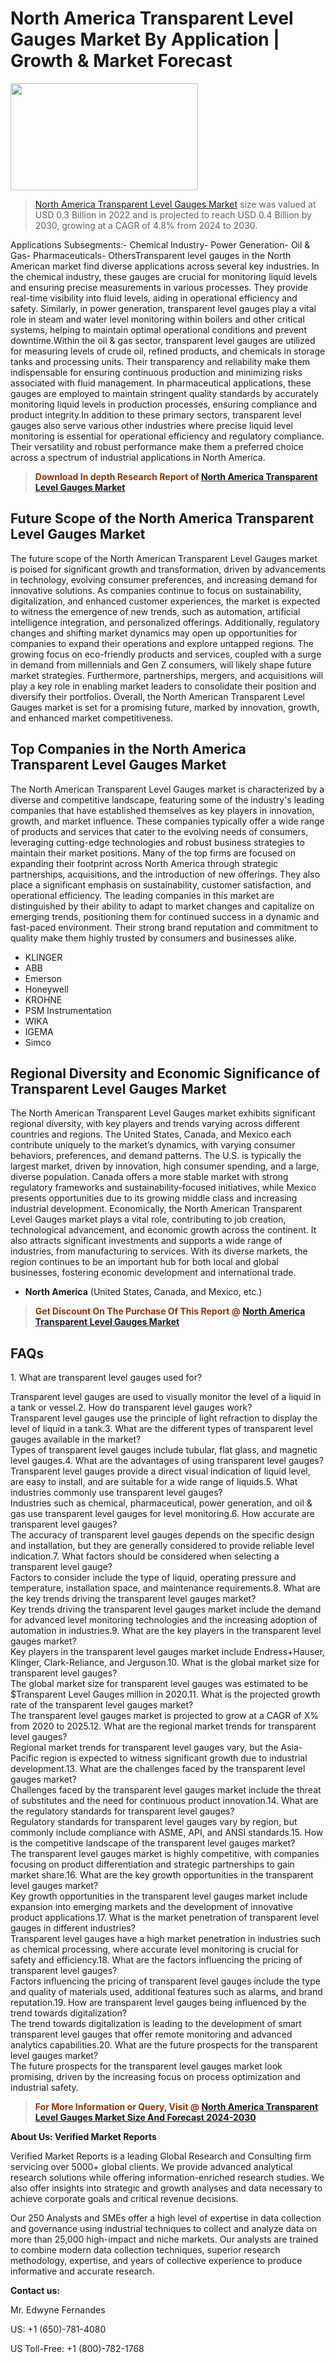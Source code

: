 <p><h1>North America Transparent Level Gauges Market By Application | Growth & Market Forecast</h1><p><img class="aligncenter size-medium wp-image-105565" src="https://ffe5etoiles.com/wp-content/uploads/2025/01/MST7-300x171.png" alt="" width="300" height="171" /></p><blockquote><p><a href="https://www.verifiedmarketreports.com/download-sample/?rid=251312&utm_source=Github-NA&utm_medium=357" target="_blank">North America Transparent Level Gauges Market</a> size was valued at USD 0.3 Billion in 2022 and is projected to reach USD 0.4 Billion by 2030, growing at a CAGR of 4.8% from 2024 to 2030.</p></blockquote>Applications Subsegments:- Chemical Industry- Power Generation- Oil & Gas- Pharmaceuticals- OthersTransparent level gauges in the North American market find diverse applications across several key industries. In the chemical industry, these gauges are crucial for monitoring liquid levels and ensuring precise measurements in various processes. They provide real-time visibility into fluid levels, aiding in operational efficiency and safety. Similarly, in power generation, transparent level gauges play a vital role in steam and water level monitoring within boilers and other critical systems, helping to maintain optimal operational conditions and prevent downtime.Within the oil & gas sector, transparent level gauges are utilized for measuring levels of crude oil, refined products, and chemicals in storage tanks and processing units. Their transparency and reliability make them indispensable for ensuring continuous production and minimizing risks associated with fluid management. In pharmaceutical applications, these gauges are employed to maintain stringent quality standards by accurately monitoring liquid levels in production processes, ensuring compliance and product integrity.In addition to these primary sectors, transparent level gauges also serve various other industries where precise liquid level monitoring is essential for operational efficiency and regulatory compliance. Their versatility and robust performance make them a preferred choice across a spectrum of industrial applications in North America.</p><blockquote><p><span style="color: #993300;"><strong>Download In depth Research Report of <a href="https://www.verifiedmarketreports.com/download-sample/?rid=251312&utm_source=Github-NA&utm_medium=357">North America Transparent Level Gauges Market</a></strong></span></p></blockquote><h2>Future Scope of the North America Transparent Level Gauges Market</h2><p>The future scope of the North American Transparent Level Gauges market is poised for significant growth and transformation, driven by advancements in technology, evolving consumer preferences, and increasing demand for innovative solutions. As companies continue to focus on sustainability, digitalization, and enhanced customer experiences, the market is expected to witness the emergence of new trends, such as automation, artificial intelligence integration, and personalized offerings. Additionally, regulatory changes and shifting market dynamics may open up opportunities for companies to expand their operations and explore untapped regions. The growing focus on eco-friendly products and services, coupled with a surge in demand from millennials and Gen Z consumers, will likely shape future market strategies. Furthermore, partnerships, mergers, and acquisitions will play a key role in enabling market leaders to consolidate their position and diversify their portfolios. Overall, the North American Transparent Level Gauges market is set for a promising future, marked by innovation, growth, and enhanced market competitiveness.</p><h2>Top Companies in the North America Transparent Level Gauges Market</h2><p>The North American Transparent Level Gauges market is characterized by a diverse and competitive landscape, featuring some of the industry's leading companies that have established themselves as key players in innovation, growth, and market influence. These companies typically offer a wide range of products and services that cater to the evolving needs of consumers, leveraging cutting-edge technologies and robust business strategies to maintain their market positions. Many of the top firms are focused on expanding their footprint across North America through strategic partnerships, acquisitions, and the introduction of new offerings. They also place a significant emphasis on sustainability, customer satisfaction, and operational efficiency. The leading companies in this market are distinguished by their ability to adapt to market changes and capitalize on emerging trends, positioning them for continued success in a dynamic and fast-paced environment. Their strong brand reputation and commitment to quality make them highly trusted by consumers and businesses alike.</p><p><ul><li>KLINGER </li><li> ABB </li><li> Emerson </li><li> Honeywell </li><li> KROHNE </li><li> PSM Instrumentation </li><li> WIKA </li><li> IGEMA </li><li> Simco</li></ul></p><h2>Regional Diversity and Economic Significance of Transparent Level Gauges Market</h2><p>The North American Transparent Level Gauges market exhibits significant regional diversity, with key players and trends varying across different countries and regions. The United States, Canada, and Mexico each contribute uniquely to the market’s dynamics, with varying consumer behaviors, preferences, and demand patterns. The U.S. is typically the largest market, driven by innovation, high consumer spending, and a large, diverse population. Canada offers a more stable market with strong regulatory frameworks and sustainability-focused initiatives, while Mexico presents opportunities due to its growing middle class and increasing industrial development. Economically, the North American Transparent Level Gauges market plays a vital role, contributing to job creation, technological advancement, and economic growth across the continent. It also attracts significant investments and supports a wide range of industries, from manufacturing to services. With its diverse markets, the region continues to be an important hub for both local and global businesses, fostering economic development and international trade.</p><ul> <li><strong>North America</strong> (United States, Canada, and Mexico, etc.)</li></ul><blockquote><p><span style="color: #993300;"><strong>Get Discount On The Purchase Of This Report @ <a href="https://www.verifiedmarketreports.com/ask-for-discount/?rid=251312&utm_source=Github-NA&utm_medium=357">North America Transparent Level Gauges Market</a></strong></span></p></blockquote><h2>FAQs</h2><p>1. What are transparent level gauges used for?</div><div>Transparent level gauges are used to visually monitor the level of a liquid in a tank or vessel.2. How do transparent level gauges work?</div><div>Transparent level gauges use the principle of light refraction to display the level of liquid in a tank.3. What are the different types of transparent level gauges available in the market?</div><div>Types of transparent level gauges include tubular, flat glass, and magnetic level gauges.4. What are the advantages of using transparent level gauges?</div><div>Transparent level gauges provide a direct visual indication of liquid level, are easy to install, and are suitable for a wide range of liquids.5. What industries commonly use transparent level gauges?</div><div>Industries such as chemical, pharmaceutical, power generation, and oil & gas use transparent level gauges for level monitoring.6. How accurate are transparent level gauges?</div><div>The accuracy of transparent level gauges depends on the specific design and installation, but they are generally considered to provide reliable level indication.7. What factors should be considered when selecting a transparent level gauge?</div><div>Factors to consider include the type of liquid, operating pressure and temperature, installation space, and maintenance requirements.8. What are the key trends driving the transparent level gauges market?</div><div>Key trends driving the transparent level gauges market include the demand for advanced level monitoring technologies and the increasing adoption of automation in industries.9. What are the key players in the transparent level gauges market?</div><div>Key players in the transparent level gauges market include Endress+Hauser, Klinger, Clark-Reliance, and Jerguson.10. What is the global market size for transparent level gauges?</div><div>The global market size for transparent level gauges was estimated to be $Transparent Level Gauges million in 2020.11. What is the projected growth rate of the transparent level gauges market?</div><div>The transparent level gauges market is projected to grow at a CAGR of X% from 2020 to 2025.12. What are the regional market trends for transparent level gauges?</div><div>Regional market trends for transparent level gauges vary, but the Asia-Pacific region is expected to witness significant growth due to industrial development.13. What are the challenges faced by the transparent level gauges market?</div><div>Challenges faced by the transparent level gauges market include the threat of substitutes and the need for continuous product innovation.14. What are the regulatory standards for transparent level gauges?</div><div>Regulatory standards for transparent level gauges vary by region, but commonly include compliance with ASME, API, and ANSI standards.15. How is the competitive landscape of the transparent level gauges market?</div><div>The transparent level gauges market is highly competitive, with companies focusing on product differentiation and strategic partnerships to gain market share.16. What are the key growth opportunities in the transparent level gauges market?</div><div>Key growth opportunities in the transparent level gauges market include expansion into emerging markets and the development of innovative product applications.17. What is the market penetration of transparent level gauges in different industries?</div><div>Transparent level gauges have a high market penetration in industries such as chemical processing, where accurate level monitoring is crucial for safety and efficiency.18. What are the factors influencing the pricing of transparent level gauges?</div><div>Factors influencing the pricing of transparent level gauges include the type and quality of materials used, additional features such as alarms, and brand reputation.19. How are transparent level gauges being influenced by the trend towards digitalization?</div><div>The trend towards digitalization is leading to the development of smart transparent level gauges that offer remote monitoring and advanced analytics capabilities.20. What are the future prospects for the transparent level gauges market?</div><div>The future prospects for the transparent level gauges market look promising, driven by the increasing focus on process optimization and industrial safety.</p><blockquote><p><span style="color: #993300;"><strong>For More Information or Query, Visit @ <a href="https://www.verifiedmarketreports.com/product/transparent-level-gauges-market/">North America Transparent Level Gauges Market Size And Forecast 2024-2030</a></strong></span></p></blockquote><p><strong>About Us: Verified Market Reports</strong></p><p>Verified Market Reports is a leading Global Research and Consulting firm servicing over 5000+ global clients. We provide advanced analytical research solutions while offering information-enriched research studies. We also offer insights into strategic and growth analyses and data necessary to achieve corporate goals and critical revenue decisions.</p><p>Our 250 Analysts and SMEs offer a high level of expertise in data collection and governance using industrial techniques to collect and analyze data on more than 25,000 high-impact and niche markets. Our analysts are trained to combine modern data collection techniques, superior research methodology, expertise, and years of collective experience to produce informative and accurate research.</p><p><strong>Contact us:</strong></p><p>Mr. Edwyne Fernandes</p><p>US: +1 (650)-781-4080</p><p>US Toll-Free: +1 (800)-782-1768</p>
